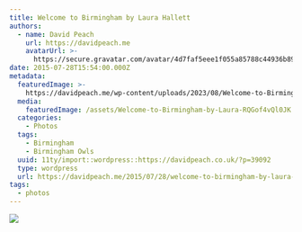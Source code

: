 ```yaml
---
title: Welcome to Birmingham by Laura Hallett
authors:
  - name: David Peach
    url: https://davidpeach.me
    avatarUrl: >-
      https://secure.gravatar.com/avatar/4d7faf5eee1f055a85788c44936b8995eaab6dfb004e7854ec747ccb272e91ee?s=96&d=mm&r=g
date: 2015-07-28T15:54:00.000Z
metadata:
  featuredImage: >-
    https://davidpeach.me/wp-content/uploads/2023/08/Welcome-to-Birmingham-by-Laura-Hallett.jpg
  media:
    featuredImage: /assets/Welcome-to-Birmingham-by-Laura-RQGof4vQl0JK.jpg
  categories:
    - Photos
  tags:
    - Birmingham
    - Birmingham Owls
  uuid: 11ty/import::wordpress::https://davidpeach.co.uk/?p=39092
  type: wordpress
  url: https://davidpeach.me/2015/07/28/welcome-to-birmingham-by-laura-hallett/
tags:
  - photos
---
```

[![](/assets/Welcome-to-Birmingham-by-Laura-NOAhPxGGGWoo.jpg)](/assets/Welcome-to-Birmingham-by-Laura-NOAhPxGGGWoo.jpg)